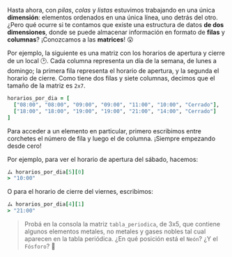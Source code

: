 Hasta ahora, con *pilas*, *colas* y *listas* estuvimos trabajando en una única **dimensión**: elementos ordenados en una única línea, uno detrás del otro. ¿Pero qué ocurre si te contamos que existe una estructura de datos **de dos dimensiones**, donde se puede almacenar información en formato de **filas** y **columnas**? ¡Conozcamos a las **matrices**! :open_mouth:

Por ejemplo, la siguiente es una matriz con los horarios de apertura y cierre de un local :clock2:. Cada columna representa un día de la semana, de lunes a domingo; la primera fila representa el horario de apertura, y la segunda el horario de cierre. Como tiene dos filas y siete columnas, decimos que el tamaño de la matriz es `2x7`.

```ruby
horarios_por_dia = [
  ["08:00", "08:00", "09:00", "09:00", "11:00", "10:00", "Cerrado"],
  ["18:00", "18:00", "19:00", "19:00", "21:00", "14:00", "Cerrado"]
]
```

Para acceder a un elemento en particular, primero escribimos entre corchetes el número de fila y luego el de columna. ¡Siempre empezando desde cero!

Por ejemplo, para ver el horario de apertura del sábado, hacemos:

```ruby
ム horarios_por_dia[5][0]
> "10:00"
```

O para el horario de cierre del viernes, escribimos:

```ruby
ム horarios_por_dia[4][1]
> "21:00"
```

> Probá en la consola la matriz `tabla_periodica`, de 3x5, que contiene algunos elementos metales, no metales y gases nobles tal cual aparecen en la tabla periódica. ¿En qué posición está el `Neón`? ¿Y el `Fósforo`? :microscope: